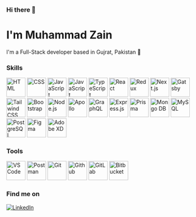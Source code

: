 ### Hi there 👋
 
# I'm Muhammad Zain
 
I'm a Full-Stack developer based in Gujrat, Pakistan 📍
 
### Skills
 
<div align="start">
<img
            src="https://skillicons.dev/icons?i=html"
            alt="HTML"
            width="50"
            height="50"
          />
          <img
            src="https://skillicons.dev/icons?i=css"
            alt="CSS"
            width="50"
            height="50"
          />
          <img
            src="https://skillicons.dev/icons?i=scss"
            alt="JavaScript"
            width="50"
            height="50"
          />
          <img
            src="https://skillicons.dev/icons?i=js"
            alt="JavaScript"
            width="50"
            height="50"
          />
          <img
            src="https://skillicons.dev/icons?i=ts"
            alt="TypeScript"
            width="50"
            height="50"
          />
          <img
            src="https://skillicons.dev/icons?i=react"
            alt="React"
            width="50"
            height="50"
          />
          <img
            src="https://skillicons.dev/icons?i=redux"
            alt="Redux"
            width="50"
            height="50"
          />
          <img
            src="https://skillicons.dev/icons?i=nextjs"
            alt="Next.js"
            width="50"
            height="50"
          />
          <img
            src="https://skillicons.dev/icons?i=gatsby"
            alt="Gatsby"
            width="50"
            height="50"
          />
               <img
            src="https://skillicons.dev/icons?i=tailwind"
            alt="Tailwind CSS"
            width="50"
            height="50"
          />
          <img
            src="https://skillicons.dev/icons?i=bootstrap"
            alt="Bootstrap"
            width="50"
            height="50"
          />
          <img
            src="https://skillicons.dev/icons?i=nodejs"
            alt="Node.js"
            width="50"
            height="50"
          />
             <img
            src="https://skillicons.dev/icons?i=apollo"
            alt="Apollo"
            width="50"
            height="50"
          />
          <img
            src="https://skillicons.dev/icons?i=graphql"
            alt="GraphQL"
            width="50"
            height="50"
          />
          <img
            src="https://skillicons.dev/icons?i=express"
            alt="Express.js"
            width="50"
            height="50"
          />
          <img
            src="https://skillicons.dev/icons?i=prisma"
            alt="Prisma"
            width="50"
            height="50"
          />
          <img
            src="https://skillicons.dev/icons?i=mongo"
            alt="Mongo DB"
            width="50"
            height="50"
          />
          <img
            src="https://skillicons.dev/icons?i=mysql"
            alt="MySQL"
            width="50"
            height="50"
          />
          <img
            src="https://skillicons.dev/icons?i=postgres"
            alt="PostgreSQL"
            width="50"
            height="50"
          />
          <img
            src="https://skillicons.dev/icons?i=figma"
            alt="Figma"
            width="50"
            height="50"
          />
          <img
            src="https://skillicons.dev/icons?i=xd"
            alt="Adobe XD"
            width="50"
            height="50"
          />
</div>
 
### Tools
<div align='start'>
          <img
            src="https://skillicons.dev/icons?i=vscode"
            alt="VS Code"
            width="50"
            height="50"
          />
          <img
            src="https://skillicons.dev/icons?i=postman"
            alt="Postman"
            width="50"
            height="50"
          />
         <img
            src="https://skillicons.dev/icons?i=git"
            alt="Git"
            width="50"
            height="50"
          />
          <img
            src="https://skillicons.dev/icons?i=github"
            alt="Github"
            width="50"
            height="50"
          />
          <img
            src="https://skillicons.dev/icons?i=gitlab"
            alt="GitLab"
            width="50"
            height="50"
          />
          <img
            src="https://skillicons.dev/icons?i=bitbucket"
            alt="Bitbucket"
            width="50"
            height="50"
          />
</div>
 
### Find me on
[![LinkedIn](https://skillicons.dev/icons?i=linkedin)](https://www.linkedin.com/in/mzain787)
 
